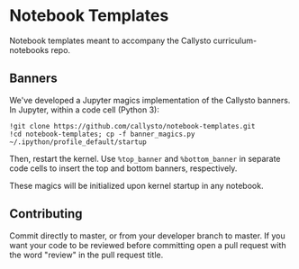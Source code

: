 # Notebook Templates

Notebook templates meant to accompany the Callysto curriculum-notebooks repo.

## Banners

We've developed a Jupyter magics implementation of the Callysto banners. In Jupyter, within a code cell (Python 3):

```
!git clone https://github.com/callysto/notebook-templates.git
!cd notebook-templates; cp -f banner_magics.py ~/.ipython/profile_default/startup
```

Then, restart the kernel. Use `%top_banner` and `%bottom_banner` in separate code cells to insert the top and bottom banners, respectively.

These magics will be initialized upon kernel startup in any notebook.

## Contributing

Commit directly to master, or from your developer branch to master. If you want your code to be reviewed before committing open a pull request with the word "review" in the pull request title.
